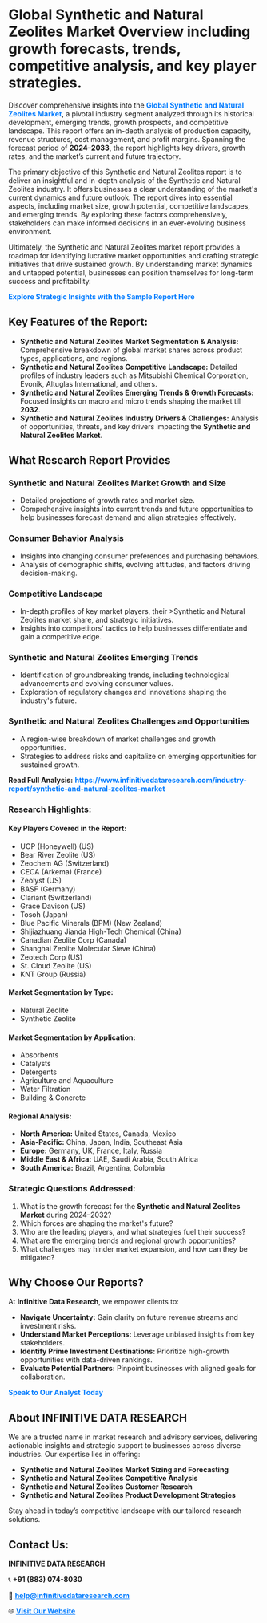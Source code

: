 <h1>Global Synthetic and Natural Zeolites Market Overview including growth forecasts, trends, competitive analysis, and key player strategies.</h1>
<p>
Discover comprehensive insights into the 
<a href="https://www.infinitivedataresearch.com/industry-report/synthetic-and-natural-zeolites-market" rel="dofollow" style="color: #007BFF; text-decoration: none;"><strong>Global Synthetic and Natural Zeolites Market</strong></a>, a pivotal industry segment analyzed through its historical development, emerging trends, growth prospects, and competitive landscape. This report offers an in-depth analysis of production capacity, revenue structures, cost management, and profit margins. Spanning the forecast period of <strong>2024–2033</strong>, the report highlights key drivers, growth rates, and the market’s current and future trajectory.
</p>
<p>
The primary objective of this Synthetic and Natural Zeolites report is to deliver an insightful and in-depth analysis of the Synthetic and Natural Zeolites industry. It offers businesses a clear understanding of the market's current dynamics and future outlook. The report dives into essential aspects, including market size, growth potential, competitive landscapes, and emerging trends. By exploring these factors comprehensively, stakeholders can make informed decisions in an ever-evolving business environment.
</p>
<p>
Ultimately, the Synthetic and Natural Zeolites market report provides a roadmap for identifying lucrative market opportunities and crafting strategic initiatives that drive sustained growth. By understanding market dynamics and untapped potential, businesses can position themselves for long-term success and profitability.
</p>
<p>
<a href="https://www.infinitivedataresearch.com/request-sample/reportId=105708" style="color: #007BFF; text-decoration: none;"><strong>Explore Strategic Insights with the Sample Report Here</strong></a>
</p>

<h2>Key Features of the Report:</h2>
<ul>
<li><strong>Synthetic and Natural Zeolites Market Segmentation & Analysis:</strong> Comprehensive breakdown of global market shares across product types, applications, and regions.</li>
<li><strong>Synthetic and Natural Zeolites Competitive Landscape:</strong> Detailed profiles of industry leaders such as Mitsubishi Chemical Corporation, Evonik, Altuglas International, and others.</li>
<li><strong>Synthetic and Natural Zeolites Emerging Trends & Growth Forecasts:</strong> Focused insights on macro and micro trends shaping the market till <strong>2032</strong>.</li>
<li><strong>Synthetic and Natural Zeolites Industry Drivers & Challenges:</strong> Analysis of opportunities, threats, and key drivers impacting the <strong>Synthetic and Natural Zeolites Market</strong>.</li>
</ul>

<h2>What Research Report Provides</h2>
<h3>Synthetic and Natural Zeolites Market Growth and Size</h3>
<ul>
<li>Detailed projections of growth rates and market size.</li>
<li>Comprehensive insights into current trends and future opportunities to help businesses forecast demand and align strategies effectively.</li>
</ul>

<h3>Consumer Behavior Analysis</h3>
<ul>
<li>Insights into changing consumer preferences and purchasing behaviors.</li>
<li>Analysis of demographic shifts, evolving attitudes, and factors driving decision-making.</li>
</ul>

<h3>Competitive Landscape</h3>
<ul>
<li>In-depth profiles of key market players, their >Synthetic and Natural Zeolites market share, and strategic initiatives.</li>
<li>Insights into competitors' tactics to help businesses differentiate and gain a competitive edge.</li>
</ul>

<h3>Synthetic and Natural Zeolites Emerging Trends</h3>
<ul>
<li>Identification of groundbreaking trends, including technological advancements and evolving consumer values.</li>
<li>Exploration of regulatory changes and innovations shaping the industry's future.</li>
</ul>

<h3>Synthetic and Natural Zeolites Challenges and Opportunities</h3>
<ul>
<li>A region-wise breakdown of market challenges and growth opportunities.</li>
<li>Strategies to address risks and capitalize on emerging opportunities for sustained growth.</li>
</ul>
<p><strong>Read Full Analysis:</strong> <a href="https://www.infinitivedataresearch.com/industry-report/synthetic-and-natural-zeolites-market" rel="dofollow" style="color: #007BFF; text-decoration: none;"><strong>https://www.infinitivedataresearch.com/industry-report/synthetic-and-natural-zeolites-market</strong></a></p>
<h3>Research Highlights:</h3>
<h4>Key Players Covered in the Report:</h4>
<ul><li>UOP (Honeywell) (US)</li><li>Bear River Zeolite (US)</li><li>Zeochem AG (Switzerland)</li><li>CECA (Arkema) (France)</li><li>Zeolyst (US)</li><li>BASF (Germany)</li><li>Clariant (Switzerland)</li><li>Grace Davison (US)</li><li>Tosoh (Japan)</li><li>Blue Pacific Minerals (BPM) (New Zealand)</li><li>Shijiazhuang Jianda High-Tech Chemical (China)</li><li>Canadian Zeolite Corp (Canada)</li><li>Shanghai Zeolite Molecular Sieve (China)</li><li>Zeotech Corp (US)</li><li>St. Cloud Zeolite (US)</li><li>KNT Group (Russia)</li></ul>
<h4>Market Segmentation by Type:</h4>
<ul><li>Natural Zeolite</li><li>Synthetic Zeolite</li></ul>
<h4>Market Segmentation by Application:</h4>
<ul><li>Absorbents</li><li>Catalysts</li><li>Detergents</li><li>Agriculture and Aquaculture</li><li>Water Filtration</li><li>Building &amp; Concrete</li></ul>

<h4>Regional Analysis:</h4>
<ul>
<li><strong>North America:</strong> United States, Canada, Mexico</li>
<li><strong>Asia-Pacific:</strong> China, Japan, India, Southeast Asia</li>
<li><strong>Europe:</strong> Germany, UK, France, Italy, Russia</li>
<li><strong>Middle East & Africa:</strong> UAE, Saudi Arabia, South Africa</li>
<li><strong>South America:</strong> Brazil, Argentina, Colombia</li>
</ul>

<h3>Strategic Questions Addressed:</h3>
<ol>
<li>What is the growth forecast for the <strong>Synthetic and Natural Zeolites Market</strong> during 2024–2032?</li>
<li>Which forces are shaping the market's future?</li>
<li>Who are the leading players, and what strategies fuel their success?</li>
<li>What are the emerging trends and regional growth opportunities?</li>
<li>What challenges may hinder market expansion, and how can they be mitigated?</li>
</ol>

<h2>Why Choose Our Reports?</h2>
<p>At <strong>Infinitive Data Research</strong>, we empower clients to:</p>
<ul>
<li><strong>Navigate Uncertainty:</strong> Gain clarity on future revenue streams and investment risks.</li>
<li><strong>Understand Market Perceptions:</strong> Leverage unbiased insights from key stakeholders.</li>
<li><strong>Identify Prime Investment Destinations:</strong> Prioritize high-growth opportunities with data-driven rankings.</li>
<li><strong>Evaluate Potential Partners:</strong> Pinpoint businesses with aligned goals for collaboration.</li>
</ul>
<p><a href="https://www.infinitivedataresearch.com/industry-report/synthetic-and-natural-zeolites-market" rel="dofollow" style="color: #007BFF; text-decoration: none;"><strong>Speak to Our Analyst Today</strong></a></p>

<h2>About INFINITIVE DATA RESEARCH</h2>
<p>We are a trusted name in market research and advisory services, delivering actionable insights and strategic support to businesses across diverse industries. Our expertise lies in offering:</p>
<ul>
<li><strong>Synthetic and Natural Zeolites Market Sizing and Forecasting</strong></li>
<li><strong>Synthetic and Natural Zeolites Competitive Analysis</strong></li>
<li><strong>Synthetic and Natural Zeolites Customer Research</strong></li>
<li><strong>Synthetic and Natural Zeolites Product Development Strategies</strong></li>
</ul>
<p>Stay ahead in today’s competitive landscape with our tailored research solutions.</p>

<h2>Contact Us:</h2>
<p><strong>INFINITIVE DATA RESEARCH</strong></p>
<p>📞 <strong>+91 (883) 074-8030</strong></p>
<p>📧 <strong><a href="mailto:help@infinitivedataresearch.com" style="color: #007BFF;">help@infinitivedataresearch.com</a></strong></p>
<p>🌐 <strong><a href="https://www.infinitivedataresearch.com" rel="dofollow" style="color: #007BFF;">Visit Our Website</a></strong></p>